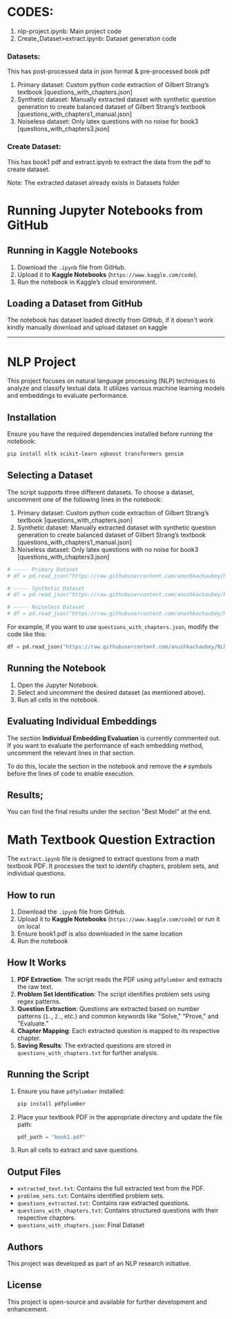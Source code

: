 # CODES:
1. nlp-project.ipynb: Main project code
2. Create_Dataset>extract.ipynb: Dataset generation code

### Datasets:
This has post-processed data in json format & pre-processed book pdf
1. Primary dataset: Custom python code extraction of Gilbert Strang’s textbook
   [questions_with_chapters.json]
2. Synthetic dataset: Manually extracted dataset with synthetic question generation to create balanced dataset of Gilbert Strang’s textbook
[questions_with_chapters1_manual.json]
3. Noiseless dataset: Only latex questions with no noise for book3
   [questions_with_chapters3.json]

### Create Dataset:
This has book1 pdf and extract.ipynb to extract the data from the pdf to create dataset. 

Note: The extracted dataset already exists in Datasets folder

# Running Jupyter Notebooks from GitHub

## Running in Kaggle Notebooks
1. Download the `.ipynb` file from GitHub.
2. Upload it to **Kaggle Notebooks** (`https://www.kaggle.com/code`).
3. Run the notebook in Kaggle’s cloud environment.


## Loading a Dataset from GitHub
The notebook has dataset loaded directly from GitHub, if it doesn't work kindly manually download and upload dataset on kaggle

---

# NLP Project

This project focuses on natural language processing (NLP) techniques to analyze and classify textual data. It utilizes various machine learning models and embeddings to evaluate performance.

## Installation

Ensure you have the required dependencies installed before running the notebook:

```bash
pip install nltk scikit-learn xgboost transformers gensim
```

## Selecting a Dataset

The script supports three different datasets. To choose a dataset, uncomment one of the following lines in the notebook:


1. Primary dataset: Custom python code extraction of Gilbert Strang’s textbook
   [questions_with_chapters.json]
2. Synthetic dataset: Manually extracted dataset with synthetic question generation to create balanced dataset of Gilbert Strang’s textbook
[questions_with_chapters1_manual.json]
3. Noiseless dataset: Only latex questions with no noise for book3
   [questions_with_chapters3.json]
   
```python
# ----- Primary Dataset
# df = pd.read_json("https://raw.githubusercontent.com/anushkachaubey/NLP/main/Datasets/Primary_Book1/questions_with_chapters.json")

# ----- Synthetic Dataset
# df = pd.read_json("https://raw.githubusercontent.com/anushkachaubey/NLP/main/Datasets/Synthetic_Book1/questions_with_chapters1_manual.json")

# ----- Noiseless Dataset
# df = pd.read_json("https://raw.githubusercontent.com/anushkachaubey/NLP/main/Datasets/Noiseless_Book3/questions_with_chapters3.json")
```

For example, if you want to use `questions_with_chapters.json`, modify the code like this:

```python
df = pd.read_json("https://raw.githubusercontent.com/anushkachaubey/NLP/main/Datasets/Primary_Book1/questions_with_chapters.json")
```

## Running the Notebook

1. Open the Jupyter Notebook.
2. Select and uncomment the desired dataset (as mentioned above).
3. Run all cells in the notebook.

## Evaluating Individual Embeddings

The section **Individual Embedding Evaluation** is currently commented out. If you want to evaluate the performance of each embedding method, uncomment the relevant lines in that section.

To do this, locate the section in the notebook and remove the `#` symbols before the lines of code to enable execution.

## Results;
You can find the final results under the section "Best Model" at the end. 


# Math Textbook Question Extraction

The `extract.ipynb` file is designed to extract questions from a math textbook PDF. It processes the text to identify chapters, problem sets, and individual questions.

## How to run
1. Download the `.ipynb` file from GitHub.
2. Upload it to **Kaggle Notebooks** (`https://www.kaggle.com/code`) or run it on local
3. Ensure book1.pdf is also downloaded in the same location
4. Run the notebook 

## How It Works

1. **PDF Extraction**: The script reads the PDF using `pdfplumber` and extracts the raw text.
2. **Problem Set Identification**: The script identifies problem sets using regex patterns.
3. **Question Extraction**: Questions are extracted based on number patterns (`1.`, `2.`, etc.) and common keywords like "Solve," "Prove," and "Evaluate."
4. **Chapter Mapping**: Each extracted question is mapped to its respective chapter.
5. **Saving Results**: The extracted questions are stored in `questions_with_chapters.txt` for further analysis.

## Running the Script

1. Ensure you have `pdfplumber` installed:
   ```bash
   pip install pdfplumber
   ```
2. Place your textbook PDF in the appropriate directory and update the file path:
   ```python
   pdf_path = "book1.pdf"
   ```
3. Run all cells to extract and save questions.

## Output Files
- `extracted_text.txt`: Contains the full extracted text from the PDF.
- `problem_sets.txt`: Contains identified problem sets.
- `questions_extracted.txt`: Contains raw extracted questions.
- `questions_with_chapters.txt`: Contains structured questions with their respective chapters.
- `questions_with_chapters.json`: Final Dataset

## Authors

This project was developed as part of an NLP research initiative.

## License

This project is open-source and available for further development and enhancement.



